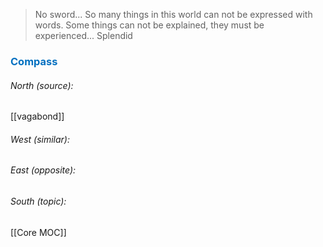 
> No sword... So many things in this world can not be expressed with words. Some things can not be explained, they must be experienced... Splendid 



### <span style="color:#0070c0">Compass</span>
###### North (source):
[[vagabond]]

###### West (similar):


###### East (opposite):


###### South (topic):
[[Core MOC]]
